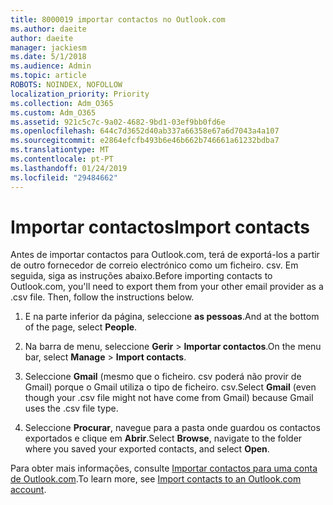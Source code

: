```yaml
---
title: 8000019 importar contactos no Outlook.com
ms.author: daeite
author: daeite
manager: jackiesm
ms.date: 5/1/2018
ms.audience: Admin
ms.topic: article
ROBOTS: NOINDEX, NOFOLLOW
localization_priority: Priority
ms.collection: Adm_O365
ms.custom: Adm_O365
ms.assetid: 921c5c7c-9a02-4682-9bd1-03ef9bb0fd6e
ms.openlocfilehash: 644c7d3652d40ab337a66358e67a6d7043a4a107
ms.sourcegitcommit: e2864efcfb493b6e46b662b746661a61232bdba7
ms.translationtype: MT
ms.contentlocale: pt-PT
ms.lasthandoff: 01/24/2019
ms.locfileid: "29484662"
---
```

# <a name="import-contacts"></a><span data-ttu-id="248e3-102">Importar contactos</span><span class="sxs-lookup"><span data-stu-id="248e3-102">Import contacts</span></span>

<span data-ttu-id="248e3-p101">Antes de importar contactos para Outlook.com, terá de exportá-los a partir de outro fornecedor de correio electrónico como um ficheiro. csv. Em seguida, siga as instruções abaixo.</span><span class="sxs-lookup"><span data-stu-id="248e3-p101">Before importing contacts to Outlook.com, you'll need to export them from your other email provider as a .csv file. Then, follow the instructions below.</span></span>
  
1. <span data-ttu-id="248e3-105">E na parte inferior da página, seleccione **as pessoas**.</span><span class="sxs-lookup"><span data-stu-id="248e3-105">And at the bottom of the page, select **People**.</span></span> 
    
2. <span data-ttu-id="248e3-106">Na barra de menu, seleccione **Gerir** \> **Importar contactos**.</span><span class="sxs-lookup"><span data-stu-id="248e3-106">On the menu bar, select **Manage** \> **Import contacts**.</span></span> 
    
3. <span data-ttu-id="248e3-107">Seleccione **Gmail** (mesmo que o ficheiro. csv poderá não provir de Gmail) porque o Gmail utiliza o tipo de ficheiro. csv.</span><span class="sxs-lookup"><span data-stu-id="248e3-107">Select **Gmail** (even though your .csv file might not have come from Gmail) because Gmail uses the .csv file type.</span></span> 
    
4. <span data-ttu-id="248e3-108">Seleccione **Procurar**, navegue para a pasta onde guardou os contactos exportados e clique em **Abrir**.</span><span class="sxs-lookup"><span data-stu-id="248e3-108">Select **Browse**, navigate to the folder where you saved your exported contacts, and select **Open**.</span></span> 
    
<span data-ttu-id="248e3-109">Para obter mais informações, consulte [Importar contactos para uma conta de Outlook.com](https://go.microsoft.com/fwlink/p/?linkid=873136).</span><span class="sxs-lookup"><span data-stu-id="248e3-109">To learn more, see [Import contacts to an Outlook.com account](https://go.microsoft.com/fwlink/p/?linkid=873136).</span></span>
  

